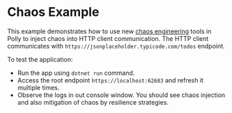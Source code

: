 # Chaos Example

This example demonstrates how to use new [chaos engineering](https://www.pollydocs.org/chaos) tools in Polly to inject chaos into HTTP client communication.
The HTTP client communicates with `https://jsonplaceholder.typicode.com/todos` endpoint.

To test the application:

- Run the app using `dotnet run` command.
- Access the root endpoint `https://localhost:62683` and refresh it multiple times.
- Observe the logs in out console window. You should see chaos injection and also mitigation of chaos by resilience strategies.
